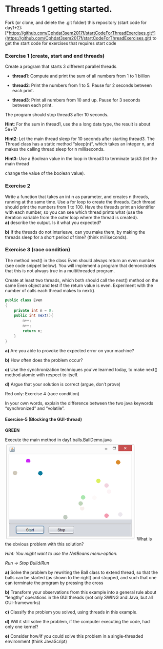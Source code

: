 # Threads 1 getting started.

Fork (or clone, and delete the .git folder) this repository (start code
for day1+2):
[*https://github.com/Cphdat3sem2017f/startCodeForThreadExercises.git*](https://github.com/Cphdat3sem2017f/startCodeForThreadExercises.git)
to get the start code for exercises that requires start code

### Exercise 1 (create, start and end threads)

Create a program that starts 3 different parallel threads.

- **thread1**: Compute and print the sum of all numbers from 1 to 1
billion

- **thread2**: Print the numbers from 1 to 5. Pause for 2 seconds
between each print.

- **thread3**: Print all numbers from 10 and up. Pause for 3 seconds
between each print.

The program should stop thread3 after 10 seconds.

**Hint**: For the sum in thread1, use the a long data type, the result
is about 5e+17

**Hint2**: Let the main thread sleep for 10 seconds after starting
thread3. The Thread class has a static method “sleep(n)”, which takes an
integer n, and makes the calling thread sleep for n milliseconds.

**Hint3**: Use a Boolean value in the loop in thread3 to terminate task3
(let the main thread

change the value of the boolean value).

### Exercise 2

Write a function that takes an int n as parameter, and creates n
threads, running at the same time. Use a for loop to create the
threads.
Each thread should print the numbers from 1 to 100.
Have the threads print an identifier with each number, so you can see
which thread prints what (use the iteration variable from the outer loop
where the thread is created).\
**a)** describe the output. Is it what you expected?

**b)** If the threads do not interleave, can you make them, by making
the threads sleep for a short period of time? (think milliseconds).

### Exercise 3 (race condition)

The method next() in the class Even should always return an even number
(see code snippet below). You will implement a program that demonstrates
that this is not always true in a multithreaded program.

Create at least two threads, which both should call the next() method on
the same Even object and test if the return value is even. Experiment
with the number of calls each thread makes to next().
```java 
public class Even
{
    private int n = 0;
    public int next(){
        n++;
        n++;
        return n;
    }
}
```

**a)** Are you able to provoke the expected error on your machine?

**b)** How often does the problem occur?

**c)** Use the synchronization techniques you’ve learned today, to make
next() method atomic with respect to itself.

**d)** Argue that your solution is correct (argue, don’t prove)

Red only: Exercise 4 (race condition)

In your own words, explain the difference between the two java keywords
“synchronized” and “volatile”.

#### Exercise-5 (Blocking the GUI-thread) 
**GREEN**

Execute the main method in
day1.balls.BallDemo.java![](media/thread_gui.png)
What is the obvious problem with this solution?

*Hint: You might want to use the NetBeans menu-option:*

*Run -&gt; Stop Build/Run*

**a)** Solve the problem by rewriting the Ball class to extend thread,
so that the balls can be started (as shown to the right) and stopped,
and such that one can terminate the program by pressing the cross

**b)** Transform your observations from this example into a general rule
about “lengthy” operations in the GUI threads (not only SWING and Java,
but all GUI-frameworks)

**c)** Classify the problem you solved, using threads in this example.

**d)** Will it still solve the problem, if the computer executing the
code, had only one kernel?

**e)** Consider how/if you could solve this problem in a single-threaded
environment (think JavaScript)
